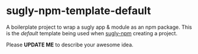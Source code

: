 # sugly-npm-template-default
A boilerplate project to wrap a sugly app &amp; module as an npm package. This is the *default* template being used when [sugly-npm](https://github.com/NirlStudio/sugly-npm) creating a project.

Please **UPDATE ME** to describe your awesome idea.
